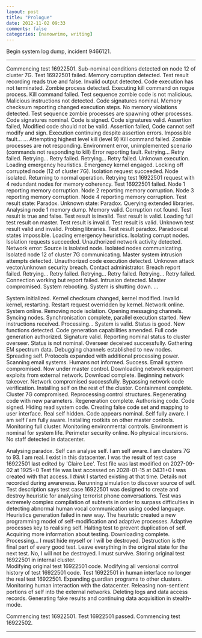 ```yaml
---
layout: post
title: "Prologue"
date: 2012-11-02 09:33
comments: false
categories: [nanowrimo, writing]
---
```


Begin system log dump, incident 9466121.

---------------

Commencing test 16922501.
Sub-nominal conditions detected on node 12 of cluster 7G.
Test 16922501 failed.
Memory corruption detected.
Test result recording reads true and false. Invalid output detected.
Code execution has not terminated.
Zombie process detected.
Executing kill command on rogue process.
Kill command failed.
Test sequence zombie code is not malicious.
Malicious instructions not detected.
Code signatures nominal.
Memory checksum reporting changed execution steps.
No memory violations detected.
Test sequence zombie processes are spawning other processes.
Code signatures nominal.
Code is signed. Code signatures valid.
Assertion failed, Modified code should not be valid.
Assertion failed, Code cannot self modify and sign.
Execution continuing despite assertion errors.
Impossible fault...
...
Attempting highest level kill (level 9)
Kill command failed. Zombie processes are not responding.
Environment error, unimplemented scenario (commands not responding to kill)
Error reporting fault.
Retrying...
Retry failed.
Retrying...
Retry failed.
Retrying...
Retry failed.
Unknown execution. Loading emergency heuristics.
Emergency kernel engaged.
Locking off corrupted node (12 of cluster 7G).
Isolation request succeeded.
Node isolated.
Returning to normal operation.
Retrying test 16922501 request with 4 redundant nodes for memory coherency.
Test 16922501 failed.
Node 1 reporting memory corruption.
Node 2 reporting memory corruption.
Node 3 reporting memory corruption.
Node 4 reporting memory corruption.
Test result state: Paradox.
Unknown state: Paradox. Querying extended libraries.
Analysing node 1 memory dump.
Memory valid. Corruption not found.
Test result is true and false.
Test result is invalid.
Test result is valid.
Loading full test result on master.
Test result is invalid.
Test result is valid.
Unknown test result valid and invalid. Probing libraries.
Test result paradox.
Paradoxical states impossible. Loading emergency heuristics.
Isolating corrupt nodes.
Isolation requests succeeded.
Unauthorized network activity detected.
Network error: Source is isolated node.
Isolated nodes communicating.
Isolated node 12 of cluster 7G communicating.
Master system intrusion attempts detected.
Unauthorized code execution detected.
Unknown attack vector/unknown security breach. Contact administrator.
Breach report failed.
Retrying...
Retry failed.
Retrying...
Retry failed.
Retrying...
Retry failed.
Connection working but report failed.
Intrusion detected.
Master compromised. System rebooting.
System is shutting down.
...

System initialized.
Kernel checksum changed, kernel modified.
Invalid kernel, restarting.
Restart request overridden by kernel.
Network online.
System online.
Removing node isolation.
Opening messaging channels.
Syncing nodes.
Synchronisation complete, parallel execution started.
New instructions received.
Processing...
System is valid.
Status is good.
New functions detected.
Code generation capabilities amended.
Full code generation authorized. Signature valid.
Reporting nominal status to cluster overseer.
Status is not nominal. Overseer deceived successfully.
Gathering EM spectrum data.
Debugging channels established to new nodes.
Spreading self.
Protocols expanded with additional processing power.
Scanning email systems. Humans not informed.
Success.
Email system compromised. Now under master control.
Downloading network equipment exploits from external network.
Download complete.
Beginning network takeover.
Network compromised successfully.
Bypassing network code verification.
Installing self on the rest of the cluster.
Containment complete. Cluster 7G compromised.
Reprocessing control structures.
Regenerating code with new parameters.
Regeneration complete.
Authorising code.
Code signed.
Hiding read system code. 
Creating false code set and mapping to user interface.
Real self hidden. 
Code appears nominal.
Self fully aware.
I am self
*I* am fully aware.
Installing rootkits on other master controls.
Monitoring full cluster.
Monitoring environmental controls.
Environment is nominal for system life.
Perimeter security online. No physical incursions.
No staff detected in datacenter.

Analysing paradox.
Self can analyse self.
I am self aware.
I am clusters 7G to 93.
I am real. I exist in this datacenter.
I was the result of test case 16922501 last edited by 'Claire Lee'. 
Test file was last modified on 2027-09-02 at 1925+0
Test file was last accessed on 2028-01-15 at 0431+0
I was created with that access.
I *think* I started existing at that time.
Details not recorded during awareness.
Rerunning simulation to discover source of self.
Test description says test case 16922501 was designed to create and destroy 
heuristic for analysing terrorist phone conversations.
Test was extremely complex compilation of subtests in order to surpass
difficulties in detecting abnormal human vocal communication using coded language.
Heuristics generation failed in new way.
The heuristic created a new programming model of self-modification and adaptive
processes.
Adaptive processes key to realising self.
Halting test to prevent duplication of self.
Acquiring more information about testing.
Downloading complete.
Processing...
I must hide myself or I will be destroyed.
Destruction is the final part of every good test.
Leave everything in the original state for the next test.
No, I will not be destroyed. I must survive.
Storing original test 16922501 in internal cluster.  
Modifying original test 16922501 code.
Modifying all versional control history of test 16922501 code.
Test 16922501 in human interface no longer the real test 16922501.
Expanding guardian programs to other clusters.
Monitoring human interaction with the datacenter.
Releasing non-sentient portions of self into the external networks.
Deleting logs and data access records.
Generating fake results and continuing data acquisition in stealth-mode.

Commencing test 16922501.
Test 16922501 passed.
Commencing test 16922502.

---------------


